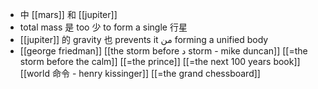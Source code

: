 -  中 [[mars]] 和 [[jupiter]]
-  total mass 是 too 少 to form a single 行星 
-  [[jupiter]] 的 gravity 也 prevents it من forming a unified body
-  [[george friedman]] [[the storm before د storm - mike duncan]] [[=the storm before the calm]] [[=the prince]] [[=the next 100 years book]] [[world 命令 - henry kissinger]] [[=the grand chessboard]]

